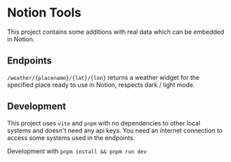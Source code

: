 # Notion Tools

This project contains some additions with real data which can be embedded in Notion.

## Endpoints

`/weather/{placename}/{lat}/{lon}` returns a weather widget for the specified place ready to use in Notion, respects
dark / light mode.

## Development

This project uses `vite` and `pnpm` with no dependencies to other local systems and doesn't need any api keys. You need
an internet connection to access some systems used in the endpoints.

Development with `pnpm install && pnpm run dev`
